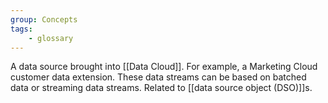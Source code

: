 ```yaml
---
group: Concepts
tags:
    - glossary
---
```

A data source brought into [[Data Cloud]]. For example, a Marketing Cloud customer data extension. These data streams can be based on batched data or streaming data streams. Related to [[data source object (DSO)]]s.